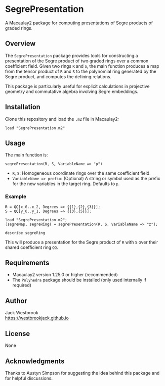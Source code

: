 # SegrePresentation

A Macaulay2 package for computing presentations of Segre products of graded rings.

## Overview

The `SegrePresentation` package provides tools for constructing a presentation of the Segre product
of two graded rings over a common coefficient field. Given two rings `R` and `S`, the main function
produces a map from the tensor product of `R` and `S` to the polynomial ring generated by the Segre
product, and computes the defining relations.

This package is particularly useful for explicit calculations in projective geometry and commutative
algebra involving Segre embeddings.

## Installation

Clone this repository and load the `.m2` file in Macaulay2:

```macaulay2
load "SegrePresentation.m2"
```

## Usage

The main function is:

```macaulay2
segrePresentation(R, S, VariableName => "p")
```

- `R`, `S`: Homogeneous coordinate rings over the same coefficient field.
- `VariableName => prefix`: (Optional) A string or symbol used as the prefix for the new variables
  in the target ring. Defaults to `p`.

### Example

```macaulay2
R = QQ[x_0..x_2, Degrees => {{1},{2},{3}}];
S = QQ[y_0..y_1, Degrees => {{3},{5}}];

load "SegrePresentation.m2";
(segreMap, segreRing) = segrePresentation(R, S, VariableName => "z");

describe segreRing
```

This will produce a presentation for the Segre product of `R` with `S` over their shared coefficient ring `QQ`.

## Requirements

- Macaulay2 version 1.25.0 or higher (recommended)
- The `Polyhedra` package should be installed (only used internally if required)

## Author

Jack Westbrook  
https://westbrookjack.github.io

## License

None

## Acknowledgments

Thanks to Austyn Simpson for suggesting the idea behind this package and for helpful discussions.
